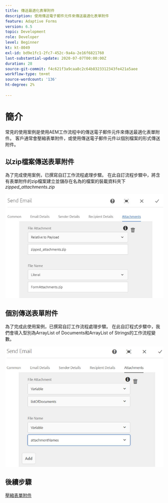 ```yaml
---
title: 傳送最適化表單附件
description: 使用傳送電子郵件元件來傳送最適化表單附件
feature: Adaptive Forms
version: 6.5
topic: Development
role: Developer
level: Beginner
kt: kt-8049
exl-id: bd9e1fc1-2fc7-452c-9a4a-2e16f6821760
last-substantial-update: 2020-07-07T00:00:00Z
duration: 28
source-git-commit: f4c621f3a9caa8c2c64b8323312343fe421a5aee
workflow-type: tm+mt
source-wordcount: '136'
ht-degree: 2%

---
```


# 簡介



常見的使用案例是使用AEM工作流程中的傳送電子郵件元件來傳送最適化表單附件。
客戶通常會壓縮表單附件，或使用傳送電子郵件元件以個別檔案的形式傳送附件。

## 以zip檔案傳送表單附件

為了完成使用案例，已撰寫自訂工作流程處理步驟。 在此自訂流程步驟中，將含有表單附件的zip檔案建立並儲存在名為的檔案的裝載資料夾下 *zipped_attachments.zip*

![傳送表單附件](assets/send-form-attachments.JPG)

## 個別傳送表單附件

為了完成此使用案例，已撰寫自訂工作流程處理步驟。 在此自訂程式步驟中，我們會填入型別為ArrayList of Documents和ArrayList of Strings的工作流程變數。

![send-list-of-documents](assets/send-list-of-documents.JPG)

## 後續步驟

[壓縮表單附件](./custom-process-step.md)
